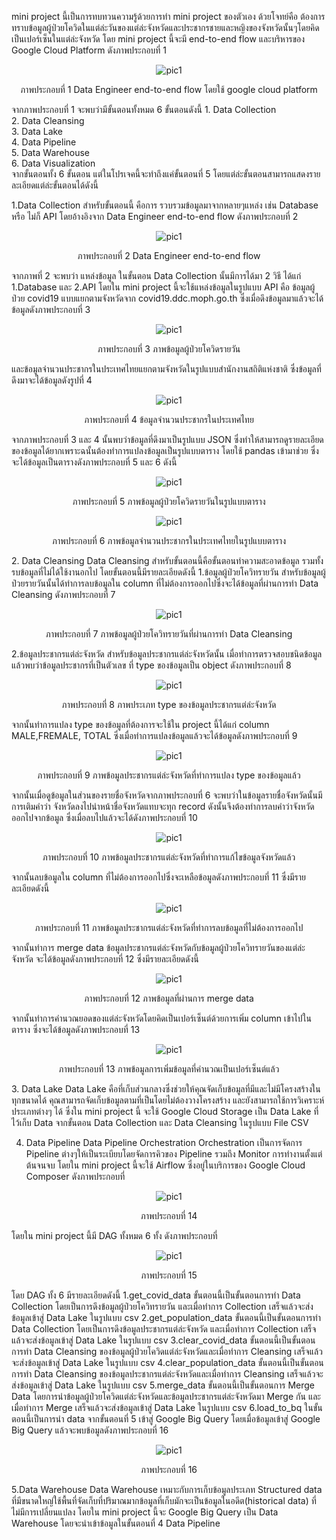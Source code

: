 mini project นี้เป็นการทบทวนความรู้ด้วยการทำ mini project ของตัวเอง ด้วยโจทย์คือ ต้องการทราบข้อมูลผู้ป่วยโควิดในแต่ล่ะวันของแต่ล่ะจังหวัดและประชากรชายและหญิงของจังหวัดนั้นๆโดยคิดเป็นเปอร์เซ็นในแต่ล่ะจังหวัด โดย mini project นี้จะมี end-to-end flow และบริหารของ Google Cloud Platform  ดังภาพประกอบที่ 1
<p align="center">
<img src="https://github.com/Phonlakid/de_mini_project/blob/main/pic/Picture1.png?raw=true"  title="pic1">
</p>
<p align="center">
ภาพประกอบที่ 1 Data Engineer end-to-end flow โดยใช้ google cloud platform
</p>
	จากภาพประกอบที่ 1 จะพบว่ามีขั้นตอนทั้งหมด 6 ขั้นตอนดังนี้
	1.	Data Collection <br>
	2.	Data Cleansing  <br>
	3.	Data Lake  <br>
	4.	Data Pipeline  <br>
	5.	Data Warehouse  <br>
	6.	Data Visualization  <br>
	จากขั้นตอนทั้ง 6 ขั้นตอน แต่ในโปรเจคนี้จะทำถึงแค่ขั้นตอนที่ 5 โดยแต่ล่ะขั้นตอนสามารถแสดงรายละเอียดแต่ล่ะขั้นตอนได้ดังนี้

1.Data Collection
	สำหรับขั้นตอนนี้ คือการ รวบรวมข้อมูลมาจากหลายๆแหล่ง เช่น Database หรือ ไม่ก็ API
โดยอ้างอิงจาก Data Engineer end-to-end flow ดังภาพประกอบที่ 2
 <p align="center">
<img src="https://github.com/Phonlakid/de_mini_project/blob/main/pic/Picture2.png?raw=true"  title="pic1">
 </p>
 <p align="center">
ภาพประกอบที่ 2 Data Engineer end-to-end flow
 </p>
จากภาพที่ 2 จะพบว่า แหล่งข้อมูล ในขั้นตอน Data Collection นั้นมีการได้มา 2 วิธี ได้แก่  
1.Database และ 2.API โดยใน mini project นี้จะใช้แหล่งข้อมูลในรูปแบบ API คือ ข้อมูลผู้ป่วย covid19 แบบแยกตามจังหวัดจาก covid19.ddc.moph.go.th ซึ่งเมื่อดึงข้อมูลมาแล้วจะได้ข้อมูลดังภาพประกอบที่ 3
  <p align="center">
<img src="https://github.com/Phonlakid/de_mini_project/blob/main/pic/Picture2.png?raw=true"  title="pic1">
 </p>
 <p align="center">
ภาพประกอบที่ 3 ภาพข้อมูลผู้ป่วยโควิดรายวัน
 </p>
และข้อมูลจำนวนประชากรในประเทศไทยแยกตามจังหวัดในรูปแบบสำนักงานสถิติแห่งชาติ ซึ่งข้อมูลที่ดึงมาจะได้ข้อมูลดังรูปที่ 4
  <p align="center">
<img src="https://github.com/Phonlakid/de_mini_project/blob/main/pic/Picture4.png?raw=true"  title="pic1">
 </p>
 <p align="center">
ภาพประกอบที่ 4 ข้อมูลจำนวนประชากรในประเทศไทย
 </p>
	จากภาพประกอบที่ 3 และ 4 นั้นพบว่าข้อมูลที่ดึงมาเป็นรูปแบบ JSON ซึ่งทำให้สามารถดูรายละเอียดของข้อมูลได้ยากเพราะฉนั้นต้องทำการแปลงข้อมูลเป็นรูปแบบตาราง โดยใช้ pandas เข้ามาช่วย ซึ่งจะได้ข้อมูลเป็นตารางดังภาพประกอบที่ 5 และ 6 ดังนี้
  <p align="center">
<img src="https://github.com/Phonlakid/de_mini_project/blob/main/pic/Picture5.png?raw=true"  title="pic1">
 </p>
<p align="center">
ภาพประกอบที่ 5 ภาพข้อมูลผู้ป่วยโควิดรายวันในรูปแบบตาราง
</p>

  <p align="center">
<img src="https://github.com/Phonlakid/de_mini_project/blob/main/pic/Picture6.png?raw=true"  title="pic1">
 </p>

<p align="center">
ภาพประกอบที่ 6 ภาพข้อมูลจำนวนประชากรในประเทศไทยในรูปแบบตาราง
</p>
2. Data Cleansing
	Data Cleansing สำหรับขั้นตอนนี้คือขั้นตอนทำความสะอาดข้อมูล รวมทั้งรบข้อมูลที่ไม่ได้ใช้งานอกไป โดยขั้นตอนนี้มีรายละเอียดดังนี้
1.ข้อมูลผู้ป่วยโควิทรายวัน สำหรับข้อมูลผู้ป่วยรายวันนั้นได้ทำการลบข้อมูลใน column ที่ไม่ต้องการออกไปซึ่งจะได้ข้อมูลที่ผ่านการทำ Data Cleansing ดังภาพประกอบที่ 7
<p align="center">
<img src="https://github.com/Phonlakid/de_mini_project/blob/main/pic/Picture6.png?raw=true"  title="pic1">
</p>
<p align="center">
ภาพประกอบที่ 7 ภาพข้อมูลผู้ป่วยโควิทรายวันที่ผ่านการทำ Data Cleansing
</p>
	2.ข้อมูลประชากรแต่ล่ะจังหวัด สำหรับข้อมูลประชากรแต่ล่ะจังหวัดนั้น เมื่อทำการตรวจสอบชนิดข้อมูลแล้วพบว่าข้อมูลประชากรที่เป็นตัวเลข ที่ type ของข้อมูลเป็น object ดังภาพประกอบที่ 8
   <p align="center">
<img src="https://github.com/Phonlakid/de_mini_project/blob/main/pic/Picture7.png?raw=true"  title="pic1">
 </p>

<p align="center">
ภาพประกอบที่ 8 ภาพประเภท type ของข้อมูลประชากรแต่ล่ะจังหวัด
</p>
จากนั้นทำการแปลง type ของข้อมูลที่ต้องการจะใช้ใน project นี้ได้แก่ column MALE,FREMALE,
TOTAL ซึ่งเมื่อทำการแปลงข้อมูลแล้วจะได้ข้อมูลดังภาพประกอบที่ 9
   <p align="center">
<img src="https://github.com/Phonlakid/de_mini_project/blob/main/pic/Picture9.png?raw=true"  title="pic1">
 </p>
<p align="center">
ภาพประกอบที่ 9 ภาพข้อมูลประชากรแต่ล่ะจังหวัดที่ทำการแปลง type ของข้อมูลแล้ว
</p>
จากนั้นเมื่อดูข้อมูลในส่วนของรายชื่อจังหวัดจากภาพประกอบที่ 6 จะพบว่าในข้อมูลรายชื่อจังหวัดนั้นมีการเติมคำว่า จังหวัดลงไปนำหน้าชื่อจังหวัดแทบจะทุก record ดังนั้นจึงต้องทำการลบคำว่าจังหวัดออกไปจากข้อมูล ซึ่งเมื่อลบไปแล้วจะได้ดังภาพประกอบที่ 10
   <p align="center">
<img src="https://github.com/Phonlakid/de_mini_project/blob/main/pic/Picture10.png?raw=true"  title="pic1">
 </p>

<p align="center">
ภาพประกอบที่ 10 ภาพข้อมูลประชากรแต่ล่ะจังหวัดที่ทำการแก้ไขข้อมูลจังหวัดแล้ว
</p>
	จากนั้นลบข้อมูลใน column ที่ไม่ต้องการออกไปซึ่งจะเหลือข้อมูลดังภาพประกอบที่ 11 ซึ่งมีรายละเอียดดังนี้
<p align="center">
<img src="https://github.com/Phonlakid/de_mini_project/blob/main/pic/Picture11.png?raw=true"  title="pic1">
</p>

<p align="center">
ภาพประกอบที่ 11 ภาพข้อมูลประชากรแต่ล่ะจังหวัดที่ทำการลบข้อมูลที่ไม่ต้องการออกไป
</p>
	จากนั้นทำการ merge data ข้อมูลประชากรแต่ล่ะจังหวัดกับข้อมูลผู้ป่วยโควิทรายวันของแต่ล่ะจังหวัด จะได้ข้อมูลดังภาพประกอบที่ 12 ซึ่งมีรายละเอียดดังนี้
<p align="center">
<img src="https://github.com/Phonlakid/de_mini_project/blob/main/pic/Picture12.png?raw=true"  title="pic1">
</p>
<p align="center">
ภาพประกอบที่ 12 ภาพข้อมูลที่ผ่านการ merge data
</p>	
จากนั้นทำการคำนวณยอดของแต่ล่ะจังหวัดโดยคิดเป็นเปอร์เซ็นต์ด้วยการเพิ่ม column เข้าไปในตาราง
ซึ่งจะได้ข้อมูลดังภาพประกอบที่ 13
<p align="center">
<img src="https://github.com/Phonlakid/de_mini_project/blob/main/pic/Picture13.png?raw=true"  title="pic1">
</p>
<p align="center">
ภาพประกอบที่ 13 ภาพข้อมูลการเพิ่มข้อมูลที่คำนวณเป็นเปอร์เซ็นต์แล้ว
</p>	
3. Data Lake 
Data Lake คือที่เก็บส่วนกลางซึ่งช่วยให้คุณจัดเก็บข้อมูลที่มีและไม่มีโครงสร้างในทุกขนาดได้ คุณสามารถจัดเก็บข้อมูลตามที่เป็นโดยไม่ต้องวางโครงสร้าง และยังสามารถใช้การวิเคราะห์ประเภทต่างๆ ได้ 
ซึ่งใน mini project นี้ จะใช้ Google Cloud Storage เป็น Data Lake ที่ไว้เก็บ Data จากขั้นตอน Data Collection และ Data Cleansing ในรูปแบบ File CSV

4. Data Pipeline
Data Pipeline Orchestration Orchestration เป็นการจัดการ Pipeline ต่างๆให้เป็นระเบียบโดยจัดการคิวของ Pipeline รวมถึง Monitor การทำงานตั้งแต่ต้นจนจบ โดยใน mini project นี้จะใช้ Airflow ซึ่งอยู่ในบริการของ Google Cloud Composer  ดังภาพประกอบที่
<p align="center">
<img src="https://github.com/Phonlakid/de_mini_project/blob/main/pic/Picture14.png?raw=true"  title="pic1">
</p>
<p align="center">
ภาพประกอบที่ 14
</p>	
โดยใน mini project นี้มี DAG ทั้งหมด 6 ทั้ง ดังภาพประกอบที่ 
<p align="center">
<img src="https://github.com/Phonlakid/de_mini_project/blob/main/pic/Picture15.png?raw=true"  title="pic1">
</p>
<p align="center">
ภาพประกอบที่ 15
</p>	
โดย DAG ทั้ง 6 มีรายละเอียดดังนี้
1.get_covid_data ขั้นตอนนี้เป็นขั้นตอนการทำ Data Collection โดยเป็นการดึงข้อมูลผู้ป่วยโควิทรายวัน
และเมื่อทำการ Collection เสร็จแล้วจะส่งข้อมูลเข้าสู่ Data Lake ในรูปแบบ csv
2.get_population_data ขั้นตอนนี้เป็นขั้นตอนการทำ Data Collection โดยเป็นการดึงข้อมูลประชากรแต่ล่ะจังหวัด และเมื่อทำการ Collection เสร็จแล้วจะส่งข้อมูลเข้าสู่ Data Lake ในรูปแบบ csv
3.clear_covid_data ขั้นตอนนี้เป็นขั้นตอนการทำ Data Cleansing ของข้อมูลผู้ป่วยโควิดแต่ล่ะจังหวัดและเมื่อทำการ Cleansing เสร็จแล้วจะส่งข้อมูลเข้าสู่ Data Lake ในรูปแบบ csv
4.clear_population_data ขั้นตอนนี้เป็นขั้นตอนการทำ Data Cleansing ของข้อมูลประชากรแต่ล่ะจังหวัดและเมื่อทำการ Cleansing เสร็จแล้วจะส่งข้อมูลเข้าสู่ Data Lake ในรูปแบบ csv
5.merge_data ขั้นตอนนี้เป็นขั้นตอนการ Merge Data โดยการนำข้อมูลผู้ป่วยโควิดแต่ล่ะจังหวัดและข้อมูลประชากรแต่ล่ะจังหวัดมา Merge กัน และเมื่อทำการ Merge เสร็จแล้วจะส่งข้อมูลเข้าสู่ Data Lake ในรูปแบบ csv
6.load_to_bq ในขั้นตอนนี้เป็นการนำ data จากขั้นตอนที่ 5 เข้าสู่ Google Big Query โดยเมื่อข้อมูลเข้าสู่
Google Big Query แล้วจะพบข้อมูลดังภาพประกอบที่ 16
<p align="center">
<img src="https://github.com/Phonlakid/de_mini_project/blob/main/pic/Picture16.png?raw=true"  title="pic1">
</p>
<p align="center">
ภาพประกอบที่ 16
</p>	
5.Data Warehouse
Data Warehouse เหมาะกับการเก็บข้อมูลประเภท Structured data ที่มีขนาดใหญ่ใช้พื้นที่จัดเก็บที่ปริมาณมากข้อมูลที่เก็บมักจะเป็นข้อมูลในอดีต(historical data) ที่ไม่มีการเปลี่ยนแปลง โดยใน mini project นี้จะ Google Big Query เป็น Data Warehouse โดยจะนำเข้าข้อมูลในขั้นตอนที่ 4 Data Pipeline




